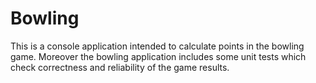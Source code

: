 # Bowling
This is a console application intended to calculate points in the bowling game. Moreover the bowling application includes some unit tests which check correctness and reliability of the game results.
